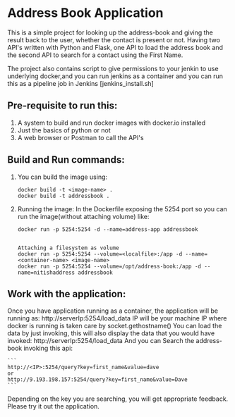 # Address Book Application
This is a simple project for looking up the address-book and giving the result back to the user, whether the contact is present or not. Having two API's written with Python and Flask, one API to load the address book and the second API to search for a contact using the First Name.

The project also contains script to give permissions to your jenkin to use underlying docker,and you can run jenkins as a container and you can run this as a pipeline job in Jenkins [jenkins_install.sh]

## Pre-requisite to run this: 
  1. A system to build and run docker images with docker.io installed
  2. Just the basics of python or not
  3. A web browser or Postman to call the API's

## Build and Run commands:
  1. You can build the image using:
     ```
     docker build -t <image-name> .
     docker build -t addressbook .
     ```
  
  2. Running the image:
    In the Dockerfile exposing the 5254 port so you can run the image(without attaching volume) like:
     ```
     docker run -p 5254:5254 -d --name=address-app addressbook
     
    
     Attaching a filesystem as volume
     docker run -p 5254:5254 --volume=<localfile>:/app -d --name=<container-name> <image-name>
     docker run -p 5254:5254 --volume=/opt/address-book:/app -d --name=nitishaddress addressbook
     ```
## Work with the application:
  Once you have application running as a container, the application will be running as:
    http://serverIp:5254/load_data
  IP will be your machine IP where docker is running is taken care by socket.gethostname()
  You can load the data by just invoking, this will also display the data that you would have invoked:
    http://serverIp:5254/load_data
  And you can Search the address-book invoking this api:
  
    ```
    http://<IP>:5254/query?key=first_name&value=dave
    or 
    http://9.193.198.157:5254/query?key=first_name&value=Dave
    ```
  Depending on the key you are searching, you will get appropriate feedback. Please try it out the application.  
 
  

